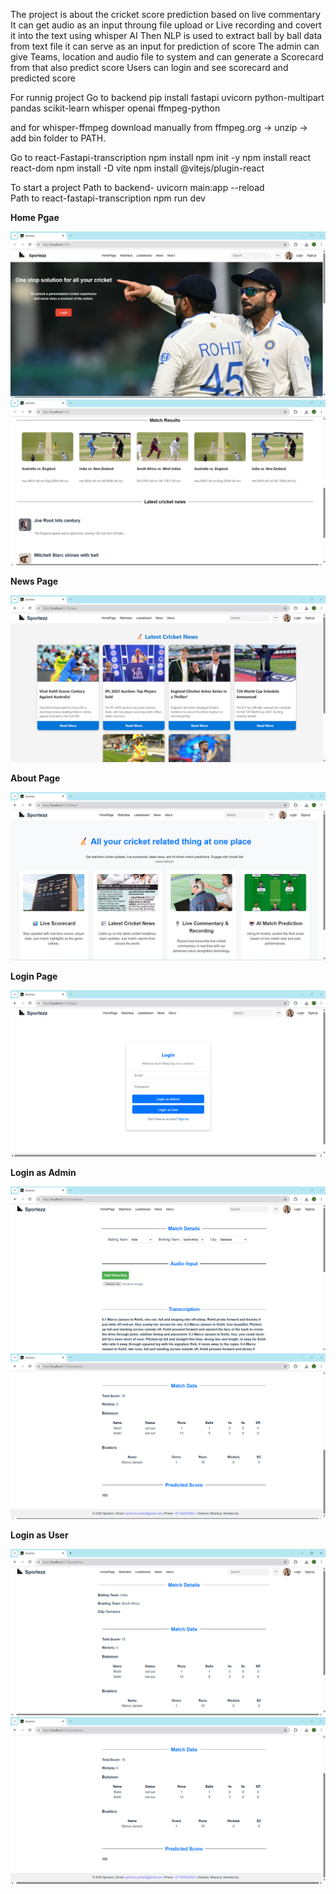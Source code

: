 The project is about the cricket score prediction based on live commentary
It can get audio as an input throung file upload or Live recording and covert it into the text using whisper AI 
Then NLP is used to extract ball by ball data from text file it can serve as an input for prediction of score
The admin can give Teams, location and audio file to system and can generate a Scorecard from that also predict score 
Users can login and see scorecard and predicted score

For runnig project
Go to backend 
   pip install fastapi uvicorn python-multipart pandas scikit-learn whisper openai ffmpeg-python

and for whisper-ffmpeg
   download manually from ffmpeg.org → unzip → add bin folder to PATH.

Go to react-Fastapi-transcription
    npm install
    npm init -y
    npm install react react-dom
    npm install -D vite
    npm install @vitejs/plugin-react

To start a project
 Path to backend-  uvicorn main:app --reload  
 Path to react-fastapi-transcription  npm run dev    



**Home Pgae**

 ![alt text](Images/Home1.png)
 ![alt text](Images/Home2.png)









**News Page**

 ![alt text](Images/News.png)









**About Page**

 ![alt text](Images/About.png)








**Login Page**

 ![alt text](Images/Login.png)









**Login as Admin**

 ![alt text](Images/Admin1.png)
 ![alt text](Images/Admin2.png)







**Login as User**

 ![alt text](Images/User1.png)
 ![alt text](Images/User2.png)
